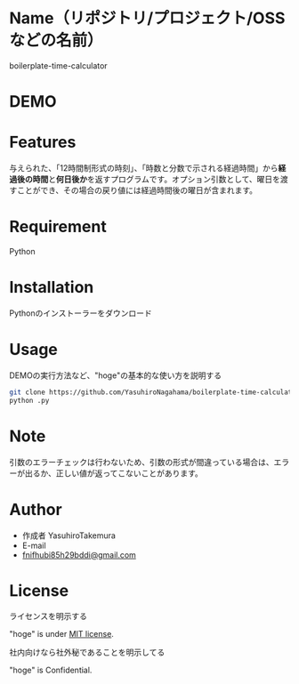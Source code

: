 # Name（リポジトリ/プロジェクト/OSSなどの名前）

boilerplate-time-calculator

# DEMO



# Features

与えられた、「12時間制形式の時刻」、「時数と分数で示される経過時間」から**経過後の時間**と**何日後か**を返すプログラムです。オプション引数として、曜日を渡すことができ、その場合の戻り値には経過時間後の曜日が含まれます。

# Requirement

Python

# Installation

Pythonのインストーラーをダウンロード

# Usage

DEMOの実行方法など、"hoge"の基本的な使い方を説明する

```bash
git clone https://github.com/YasuhiroNagahama/boilerplate-time-calculator.git
python .py
```

# Note

引数のエラーチェックは行わないため、引数の形式が間違っている場合は、エラーが出るか、正しい値が返ってこないことがあります。

# Author

* 作成者
YasuhiroTakemura
* E-mail
* fnifhubi85h29bddi@gmail.com

# License
ライセンスを明示する

"hoge" is under [MIT license](https://en.wikipedia.org/wiki/MIT_License).

社内向けなら社外秘であることを明示してる

"hoge" is Confidential.

